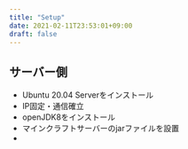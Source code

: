 ```yaml
---
title: "Setup"
date: 2021-02-11T23:53:01+09:00
draft: false
---
```


## サーバー側
* Ubuntu 20.04 Serverをインストール
* IP固定・通信確立
* openJDK8をインストール
* マインクラフトサーバーのjarファイルを設置
* 